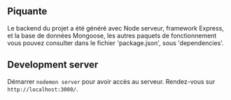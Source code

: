 ## Piquante

Le backend du projet a été généré avec Node serveur, framework Express, et la base de données Mongoose,
les autres paquets de fonctionnement vous pouvez consulter dans le fichier 'package.json', sous 'dependencies'.

## Development server

Démarrer `nodemon server` pour avoir accès au serveur. Rendez-vous sur `http://localhost:3000/`.